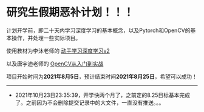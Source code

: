 # 研究生假期恶补计划！！！
计划开学前，即二十天内学习深度学习的基本概念，以及Pytorch和OpenCV的基本操作，并处理一些实际项目。

使用教材为李沐老师的 [动手学习深度学习v2](https://space.bilibili.com/1567748478)

以及唐宇迪老师的 [OpenCV从入门到实战](https://www.bilibili.com/video/BV1PV411774y)

项目开始时间为**2021年8月5日**，预计结束时间**2021年8月25日**，希望可以成功！

---

- 2021年10月23日23:35:39，开学快两个月了，之前定的8.25目标基本完成了。之前因为不会删除提交记录中的大文件，一直没有推送。。。
